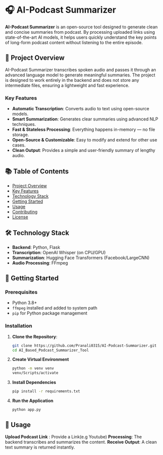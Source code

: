 # 🎧 AI-Podcast Summarizer

**AI-Podcast Summarizer** is an open-source tool designed to generate clean and concise summaries from podcast. By processing uploaded links using state-of-the-art AI models, it helps users quickly understand the key points of long-form podcast content without listening to the entire episode.

## 🚀 Project Overview

AI-Podcast Summarizer transcribes spoken audio and passes it through an advanced language model to generate meaningful summaries. The project is designed to work entirely in the backend and does not store any intermediate files, ensuring a lightweight and fast experience.

### Key Features

- **Automatic Transcription**: Converts audio to text using open-source models.
- **Smart Summarization**: Generates clear summaries using advanced NLP techniques.
- **Fast & Stateless Processing**: Everything happens in-memory — no file storage.
- **Open-Source & Customizable**: Easy to modify and extend for other use cases.
- **Clean Output**: Provides a simple and user-friendly summary of lengthy audio.

## 📚 Table of Contents

- [Project Overview](#project-overview)
- [Key Features](#key-features)
- [Technology Stack](#technology-stack)
- [Getting Started](#getting-started)
- [Usage](#usage)
- [Contributing](#contributing)
- [License](#license)

## 🛠️ Technology Stack

- **Backend**: Python, Flask
- **Transcription**: OpenAI Whisper (on CPU/GPU)
- **Summarization**: Hugging Face Transformers (Facebook/LargeCNN)
- **Audio Processing**: FFmpeg

## 📝 Getting Started

### Prerequisites

- Python 3.8+
- `ffmpeg` installed and added to system path
- `pip` for Python package management

### Installation

1. **Clone the Repository**:
   ```bash
   git clone https://github.com/Pranali0315/AI-Podcast-Summarizer.git
   cd AI_Based_Podcast_Summarizer_Tool

2. **Create Virtual Environment**
   ```bash
   python -m venv venv
   venv/Scripts/activate

3. **Install Dependencies**
   ```bash
   pip install -r requirements.txt

4. **Run the Application**
   ```bash
   python app.py

## 🎉 Usage
**Upload Podcast Link** : Provide a Link(e.g Youtube)
**Processing**: The backend transcribes and summarizes the content.
**Receive Output**: A clean text summary is returned instantly.
